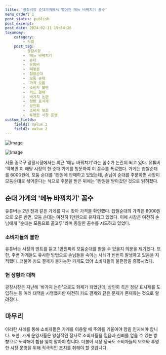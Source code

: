 ```yaml
---
title: '광장시장 순대가게에서 벌어진 메뉴 바꿔치기 꼼수'
menu_order: 1
post_status: publish
post_excerpt: 
post_date: 2024-02-11 19:54:26
taxonomy:
    category:
        - 사회
    post_tag:
        - 광장시장
        -  메뉴 바꿔치기
        -  순대
        -  유튜버
        -  떡볶퀸
        -  찹쌀순대
        -  모둠 순대
        -  가격 오름
        -  소비자 불만
        -  카드 결제
        -  바가지 논란
        -  정량 표시제
        -  상인회
        -  소비자 보호
        -  투명한 시장 운영
custom_fields:
    field1: value 1
    field2: value 2
---
```


![Image](https://imgnews.pstatic.net/image/025/2024/02/10/0003340708_001_20240210173201052.jpg?type=w647)

![Image](https://imgnews.pstatic.net/image/025/2024/02/10/0003340708_002_20240210173201084.jpg?type=w647)

서울 종로구 광장시장에서는 최근 '메뉴 바꿔치기'라는 꼼수가 논란이 되고 있다. 유튜버 '떡볶퀸'이 해당 시장의 한 순대 가게를 방문하여 이 꼼수를 폭로했다. 가게는 찹쌀순대를 6000원에, 모둠 순대를 1만원에 판매하고 있었는데, 손님이 순대를 주문하면 사장이 모둠순대로 섞어준다는 식으로 주문을 받은 뒤에는 1만원을 받아갔던 것으로 밝혀졌다.
## 순대 가게의 '메뉴 바꿔치기' 꼼수
유튜버는 2년 전과 같은 가게를 다시 찾아 가격을 확인했다. 찹쌀순대의 가격은 8000원으로 오른 반면, 모둠 순대는 여전히 1만원으로 유지되고 있었다. 이에 사장은 여전히 손님에게 "순대는 모둠으로 골고루"라며 동일한 꼼수를 시도하고 있었다.
### 소비자들의 불만
유튜버는 사장의 멘트를 듣고 1만원짜리 모둠순대를 받을 수 있을지 의문을 제기했다. 또한, 주변 가게들도 유사한 방법으로 손님들을 속이는 사례가 빈번히 발생하고 있음을 지적했다. 더불어 카드 결제가 불가능한 가게도 있어 소비자들의 불편함을 증폭시켰다.
### 현 상황과 대책
광장시장은 지난해 '바가지 논란'으로도 화제가 되었던데, 상인회 측은 정량 표시제를 도입하는 등 여러 대책을 시행했지만 여전히 카드 결제와 같은 문제가 존재하는 것으로 알려졌다.
## 마무리
이러한 사례를 통해 소비자들은 가게를 이용할 때 주의를 기울여야 함을 인지해야 합니다. 또한, 가게 운영자들은 양심적인 장사로 소비자들을 믿음과 신뢰를 얻을 수 있는 방향으로 노력해야 함을 잊지 말아야 합니다. 더불어 시장 당국도 소비자들의 보호와 투명한 시장 운영을 위해 적극적인 조치를 취해야 할 것입니다.

